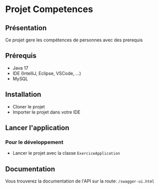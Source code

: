 # Projet Competences

## Présentation

Ce projet gere les compétences de personnes avec des prerequis

## Prérequis

- Java 17
- IDE (IntelliJ, Eclipse, VSCode, ...)
- MySQL

## Installation

- Cloner le projet
- Importer le projet dans votre IDE

## Lancer l'application

### Pour le développement
- Lancer le projet avec la classe `ExerciceApplication`

## Documentation
Vous trouverez la documentation de l'API sur la route: `/swagger-ui.html`